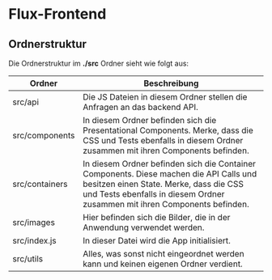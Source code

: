# Flux-Frontend

## Ordnerstruktur

Die Ordnerstruktur im **./src** Ordner sieht wie folgt aus:

| Ordner | Beschreibung |
| ------ | ------------ |
| src/api  | Die JS Dateien in diesem Ordner stellen die Anfragen an das backend API.|
| src/components | In diesem Ordner befinden sich die Presentational Components. Merke, dass die CSS und Tests ebenfalls in diesem Ordner zusammen mit ihren Components befinden. |
| src/containers | In diesem Ordner befinden sich die Container Components. Diese machen die API Calls und besitzen einen State. Merke, dass die CSS und Tests ebenfalls in diesem Ordner zusammen mit ihren Components befinden. |
| src/images | Hier befinden sich die Bilder, die in der Anwendung verwendet werden. |
| src/index.js | In dieser Datei wird die App initialisiert. |
| src/utils | Alles, was sonst nicht eingeordnet werden kann und keinen eigenen Ordner verdient. |
